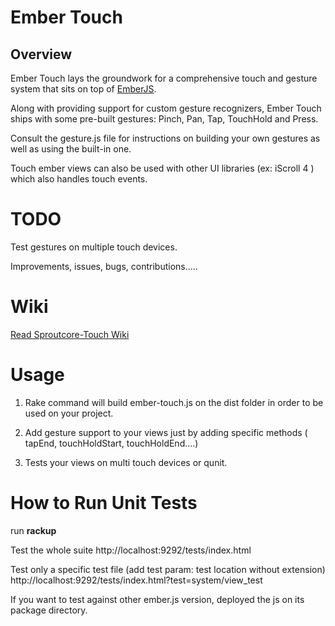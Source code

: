 # Ember Touch

## Overview
Ember Touch lays the groundwork for a comprehensive touch and
gesture system that sits on top of [EmberJS](github.com/emberjs/ember.js).

Along with providing support for custom gesture recognizers, Ember
Touch ships with some pre-built gestures: Pinch, Pan, Tap, TouchHold and
Press.

Consult the gesture.js file for instructions on building your own gestures as well as using the built-in one.

Touch ember views can also be used with other UI libraries (ex: iScroll 4 ) which also handles touch events.

# TODO

Test gestures on multiple touch devices.

Improvements, issues, bugs, contributions.....

# Wiki

[Read Sproutcore-Touch Wiki](github.com/emberjs-addons/sproutcore-touch/wiki/Documentation)


# Usage

1. Rake command will build ember-touch.js on the dist folder in order to be used on your project.

2. Add gesture support to your views just by adding specific methods (
   tapEnd, touchHoldStart, touchHoldEnd....)

3. Tests your views on multi touch devices or qunit.
   
# How to Run Unit Tests

run __rackup__ 

Test the whole suite  http://localhost:9292/tests/index.html

Test only a specific test file (add test param: test location without extension) http://localhost:9292/tests/index.html?test=system/view_test

If you want to test against other ember.js version, deployed the js on its package directory.

